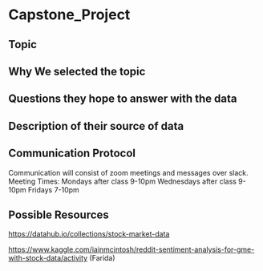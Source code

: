 # Capstone_Project

## Topic



## Why We selected the topic

## Questions they hope to answer with the data

## Description of their source of data

## Communication Protocol
Communication will consist of zoom meetings and messages over slack.
Meeting Times:
  Mondays after class 9-10pm
  Wednesdays after class 9-10pm
  Fridays 7-10pm

## Possible Resources
https://datahub.io/collections/stock-market-data

https://www.kaggle.com/iainmcintosh/reddit-sentiment-analysis-for-gme-with-stock-data/activity (Farida)

